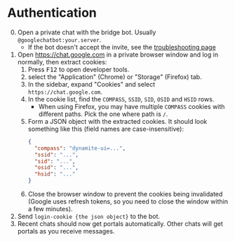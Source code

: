 # Authentication
0. Open a private chat with the bridge bot. Usually `@googlechatbot:your.server`.
   * If the bot doesn't accept the invite, see the [troubleshooting page](../../general/troubleshooting.md)
1. Open <https://chat.google.com> in a private browser window and log in
   normally, then extract cookies:
   1. Press <kbd>F12</kbd> to open developer tools.
   2. select the "Application" (Chrome) or "Storage" (Firefox) tab.
   3. In the sidebar, expand "Cookies" and select `https://chat.google.com`.
   4. In the cookie list, find the `COMPASS`, `SSID`, `SID`, `OSID` and `HSID`
      rows.
      * When using Firefox, you may have multiple `COMPASS` cookies with
        different paths. Pick the one where path is `/`.
   5. Form a JSON object with the extracted cookies. It should look something
      like this (field names are case-insensitive):
      ```json
      {
        "compass": "dynamite-ui=...",
        "ssid": "...",
        "sid": "...",
        "osid": "...",
        "hsid": "..."
      }
      ```
    6. Close the browser window to prevent the cookies being invalidated
       (Google uses refresh tokens, so you need to close the window within
       a few minutes).
2. Send `login-cookie {the json object}` to the bot.
3. Recent chats should now get portals automatically. Other chats will get
   portals as you receive messages.

